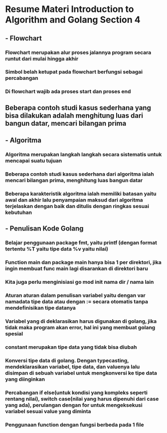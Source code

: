 # Resume Materi Introduction to Algorithm and Golang Section 4

## - Flowchart

### Flowchart merupakan alur proses jalannya program secara runtut dari mulai hingga akhir

### Simbol belah ketupat pada flowchart berfungsi sebagai percabangan

### Di flowchart wajib ada proses start dan proses end

## Beberapa contoh studi kasus sederhana yang bisa dilakukan adalah menghitung luas dari bangun datar, mencari bilangan prima

## - Algoritma

### Algoritma merupakan langkah langkah secara sistematis untuk mencapai suatu tujuan

### Beberapa contoh studi kasus sederhana dari algoritma ialah mencari bilangan prima, menghitung luas bangun datar

### Beberapa karakteristik algoritma ialah memiliki batasan yaitu awal dan akhir lalu penyampaian maksud dari algoritma terjelaskan dengan baik dan ditulis dengan ringkas sesuai kebutuhan

## - Penulisan Kode Golang

### Belajar penggunaan package fmt, yaitu printf (dengan format tertentu %T yaitu tipe data %v yaitu nilai)

### Function main dan package main hanya bisa 1 per direktori, jika ingin membuat func main lagi disarankan di direktori baru

### Kita juga perlu menginisiasi go mod init nama dir / nama lain

### Aturan aturan dalam penulisan variabel yaitu dengan var namadata tipe data atau dengan := secara otomatis tanpa mendefinisikan tipe datanya

### Variabel yang di deklarasikan harus digunakan di golang, jika tidak maka program akan error, hal ini yang membuat golang spesial

### constant merupakan tipe data yang tidak bisa diubah

### Konversi tipe data di golang. Dengan typecasting, mendeklarasikan variabel, tipe data, dan valuenya lalu disimpan di sebuah variabel untuk mengkonversi ke tipe data yang diinginkan

### Percabangan if else(untuk kondisi yang kompleks seperti rentang nilai), switch case(nilai yang harus dipenuhi dari case yang ada), perulangan dengan for untuk mengeksekusi variabel sesuai value yang diminta

### Penggunaan function dengan fungsi berbeda pada 1 file
